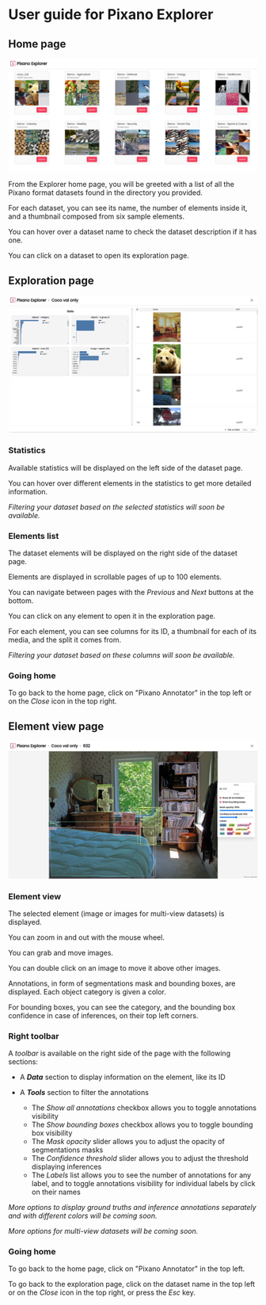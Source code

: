 # User guide for Pixano Explorer


## Home page

![Pixano Explorer Home Page](../assets/user/explorer_home.png)

From the Explorer home page, you will be greeted with a list of all the Pixano format datasets found in the directory you provided.

For each dataset, you can see its name, the number of elements inside it, and a thumbnail composed from six sample elements.

You can hover over a dataset name to check the dataset description if it has one.

You can click on a dataset to open its exploration page.


## Exploration page

![Pixano Explorer Dataset Exploration Page](../assets/user/explorer_exploration.png)

### Statistics

Available statistics will be displayed on the left side of the dataset page.

You can hover over different elements in the statistics to get more detailed information.

*Filtering your dataset based on the selected statistics will soon be available.*

### Elements list

The dataset elements will be displayed on the right side of the dataset page.

Elements are displayed in scrollable pages of up to 100 elements.

You can navigate between pages with the *Previous* and *Next* buttons at the bottom.

You can click on any element to open it in the exploration page.

For each element, you can see columns for its ID, a thumbnail for each of its media, and the split it comes from.

*Filtering your dataset based on these columns will soon be available.*

### Going home

To go back to the home page, click on "Pixano Annotator" in the top left or on the *Close* icon in the top right.


## Element view page

![Pixano Explorer Element View Page](../assets/user/explorer_elementview.png)

### Element view

The selected element (image or images for multi-view datasets) is displayed.

You can zoom in and out with the mouse wheel.

You can grab and move images.

You can double click on an image to move it above other images.

Annotations, in form of segmentations mask and bounding boxes, are displayed.
Each object category is given a color.

For bounding boxes, you can see the category, and the bounding box confidence in case of inferences, on their top left corners.

### Right toolbar

A *toolbar* is available on the right side of the page with the following sections:

- A ***Data*** section to display information on the element, like its ID

- A ***Tools*** section to filter the annotations
    - The *Show all annotations* checkbox allows you to toggle annotations visibility
    - The *Show bounding boxes* checkbox allows you to toggle bounding box visibility
    - The *Mask opacity* slider allows you to adjust the opacity of segmentations masks
    - The *Confidence threshold* slider allows you to adjust the threshold displaying inferences
    - The *Labels* list allows you to see the number of annotations for any label, and to toggle annotations visibility for individual labels by click on their names

*More options to display ground truths and inference annotations separately and with different colors will be coming soon.*

*More options for multi-view datasets will be coming soon.*

### Going home

To go back to the home page, click on "Pixano Annotator" in the top left.

To go back to the exploration page, click on the dataset name in the top left or on the *Close* icon in the top right, or press the *Esc* key.